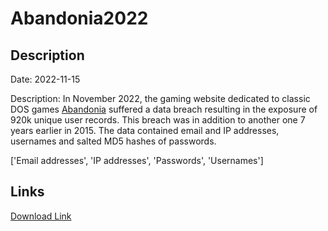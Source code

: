 # Abandonia2022

## Description

Date: 2022-11-15

Description:
In November 2022, the gaming website dedicated to classic DOS games <a href="https://twitter.com/FalconFeedsio/status/1594670215471792130" target="_blank" rel="noopener">Abandonia</a> suffered a data breach resulting in the exposure of 920k unique user records. This breach was in addition to another one 7 years earlier in 2015. The data contained email and IP addresses, usernames and salted MD5 hashes of passwords.


['Email addresses', 'IP addresses', 'Passwords', 'Usernames']

## Links

[Download Link](https://link-to.net/1229997/596.7521163357326/dynamic/?r=aHR0cHM6Ly93d3cubWVkaWFmaXJlLmNvbS92aWV3L085b1dIazZ3Tk55cEllai9hYmFuZG9uaWEuY29tL2ZpbGU=)